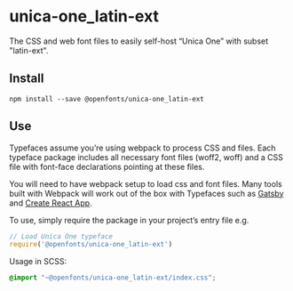 
# unica-one_latin-ext

The CSS and web font files to easily self-host “Unica One” with subset "latin-ext".

## Install

`npm install --save @openfonts/unica-one_latin-ext`

## Use

Typefaces assume you’re using webpack to process CSS and files. Each typeface
package includes all necessary font files (woff2, woff) and a CSS file with
font-face declarations pointing at these files.

You will need to have webpack setup to load css and font files. Many tools built
with Webpack will work out of the box with Typefaces such as [Gatsby](https://github.com/gatsbyjs/gatsby)
and [Create React App](https://github.com/facebookincubator/create-react-app).

To use, simply require the package in your project’s entry file e.g.

```javascript
// Load Unica One typeface
require('@openfonts/unica-one_latin-ext')
```

Usage in SCSS:
```scss
@import "~@openfonts/unica-one_latin-ext/index.css";
```
